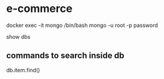 # e-commerce

docker exec -it mongo /bin/bash
mongo -u root -p password

show dbs

## commands to search inside db
db.item.find()